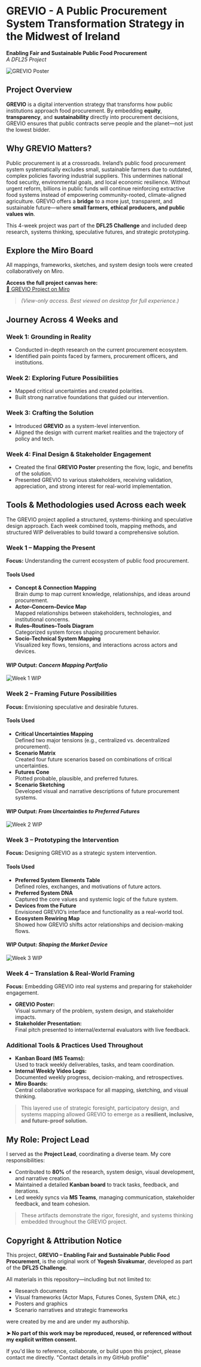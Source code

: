 # GREVIO - A Public Procurement System Transformation Strategy in the Midwest of Ireland
**Enabling Fair and Sustainable Public Food Procurement**  
_A DFL25 Project_

![GREVIO Poster](./Grevio-Poster.jpg)

## Project Overview

**GREVIO** is a digital intervention strategy that transforms how public institutions approach food procurement. By embedding **equity**, **transparency**, and **sustainability** directly into procurement decisions, GREVIO ensures that public contracts serve people and the planet—not just the lowest bidder.

## Why GREVIO Matters?

Public procurement is at a crossroads. Ireland’s public food procurement system systematically excludes small, sustainable farmers due to outdated, complex policies favoring industrial suppliers. This undermines national food security, environmental goals, and local economic resilience. Without urgent reform, billions in public funds will continue reinforcing extractive food systems instead of empowering community-rooted, climate-aligned agriculture. GREVIO offers a **bridge** to a more just, transparent, and sustainable future—where **small farmers, ethical producers, and public values win**.

This 4-week project was part of the **DFL25 Challenge** and included deep research, systems thinking, speculative futures, and strategic prototyping.

## Explore the Miro Board

All mappings, frameworks, sketches, and system design tools were created collaboratively on Miro.

**Access the full project canvas here:**  
[🔗 GREVIO Project on Miro](https://miro.com/app/board/uXjVIzqdn4I=/)

> *(View-only access. Best viewed on desktop for full experience.)*

## Journey Across 4 Weeks and

### Week 1: Grounding in Reality
- Conducted in-depth research on the current procurement ecosystem.
- Identified pain points faced by farmers, procurement officers, and institutions.

### Week 2: Exploring Future Possibilities
- Mapped critical uncertainties and created polarities.
- Built strong narrative foundations that guided our intervention.

### Week 3: Crafting the Solution
- Introduced **GREVIO** as a system-level intervention.
- Aligned the design with current market realities and the trajectory of policy and tech.

### Week 4: Final Design & Stakeholder Engagement
- Created the final **GREVIO Poster** presenting the flow, logic, and benefits of the solution.
- Presented GREVIO to various stakeholders, receiving validation, appreciation, and strong interest for real-world implementation.

## Tools & Methodologies used Across each week

The GREVIO project applied a structured, systems-thinking and speculative design approach. Each week combined tools, mapping methods, and structured WIP deliverables to build toward a comprehensive solution.

### Week 1 – Mapping the Present  
**Focus:** Understanding the current ecosystem of public food procurement.

#### Tools Used
- **Concept & Connection Mapping**  
  Brain dump to map current knowledge, relationships, and ideas around procurement.
- **Actor–Concern–Device Map**  
  Mapped relationships between stakeholders, technologies, and institutional concerns.
- **Rules–Routines–Tools Diagram**  
  Categorized system forces shaping procurement behavior.
- **Socio-Technical System Mapping**  
  Visualized key flows, tensions, and interactions across actors and devices.

#### WIP Output: *Concern Mapping Portfolio*
![Week 1 WIP](./60806ff9-caf7-4558-8582-c6cc223b07b4.png)

### Week 2 – Framing Future Possibilities  
**Focus:** Envisioning speculative and desirable futures.

#### Tools Used
- **Critical Uncertainties Mapping**  
  Defined two major tensions (e.g., centralized vs. decentralized procurement).
- **Scenario Matrix**  
  Created four future scenarios based on combinations of critical uncertainties.
- **Futures Cone**  
  Plotted probable, plausible, and preferred futures.
- **Scenario Sketching**  
  Developed visual and narrative descriptions of future procurement systems.

#### WIP Output: *From Uncertainties to Preferred Futures*
![Week 2 WIP](./8010271f-c13d-4353-8604-7b92f3b19511.png)

### Week 3 – Prototyping the Intervention  
**Focus:** Designing GREVIO as a strategic system intervention.

#### Tools Used
- **Preferred System Elements Table**  
  Defined roles, exchanges, and motivations of future actors.
- **Preferred System DNA**  
  Captured the core values and systemic logic of the future system.
- **Devices from the Future**  
  Envisioned GREVIO’s interface and functionality as a real-world tool.
- **Ecosystem Rewiring Map**  
  Showed how GREVIO shifts actor relationships and decision-making flows.

#### WIP Output: *Shaping the Market Device*
![Week 3 WIP](./e5ab4f5d-4473-4b77-a06d-a1db9d501aae.png)

### Week 4 – Translation & Real-World Framing  
**Focus:** Embedding GREVIO into real systems and preparing for stakeholder engagement.

- **GREVIO Poster:**  
  Visual summary of the problem, system design, and stakeholder impacts.
- **Stakeholder Presentation:**  
  Final pitch presented to internal/external evaluators with live feedback.

### Additional Tools & Practices Used Throughout
- **Kanban Board (MS Teams):**  
  Used to track weekly deliverables, tasks, and team coordination.
- **Internal Weekly Video Logs:**  
  Documented weekly progress, decision-making, and retrospectives.
- **Miro Boards:**  
  Central collaborative workspace for all mapping, sketching, and visual thinking.

> This layered use of strategic foresight, participatory design, and systems mapping allowed GREVIO to emerge as a **resilient, inclusive, and future-proof solution.**

## My Role: Project Lead

I served as the **Project Lead**, coordinating a diverse team. My core responsibilities:

- Contributed to **80%** of the research, system design, visual development, and narrative creation.
- Maintained a detailed **Kanban board** to track tasks, feedback, and iterations.
- Led weekly syncs via **MS Teams**, managing communication, stakeholder feedback, and team cohesion.

> These artifacts demonstrate the rigor, foresight, and systems thinking embedded throughout the GREVIO project.

## Copyright & Attribution Notice

This project, **GREVIO – Enabling Fair and Sustainable Public Food Procurement**, is the original work of **Yogesh Sivakumar**, developed as part of the **DFL25 Challenge**.

All materials in this repository—including but not limited to:
- Research documents  
- Visual frameworks (Actor Maps, Futures Cones, System DNA, etc.)  
- Posters and graphics  
- Scenario narratives and strategic frameworks  

were created by me and are under my authorship.

**➤ No part of this work may be reproduced, reused, or referenced without my explicit written consent.**

If you'd like to reference, collaborate, or build upon this project, please contact me directly. 
"Contact details in my GitHub profile"

